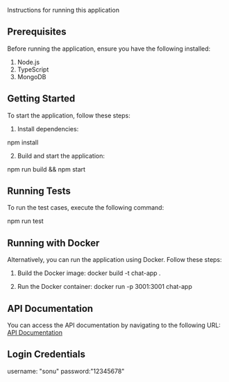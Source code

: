  Instructions for running this application

## Prerequisites
Before running the application, ensure you have the following installed:
1. Node.js
2. TypeScript
3. MongoDB

## Getting Started
To start the application, follow these steps:

1. Install dependencies:

npm install

2. Build and start the application:

npm run build && npm start


## Running Tests
To run the test cases, execute the following command:

npm run test


## Running with Docker
Alternatively, you can run the application using Docker. Follow these steps:

1. Build the Docker image:
docker build -t chat-app .


2. Run the Docker container:
docker run -p 3001:3001 chat-app


## API Documentation
You can access the API documentation by navigating to the following URL:
[API Documentation](http://localhost:3001/api-docs/)


## Login Credentials

username: "sonu"
password:"12345678"
